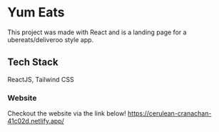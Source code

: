 # Yum Eats

This project was made with React and is a landing page for a ubereats/deliveroo style app.

## Tech Stack

ReactJS, Tailwind CSS

### Website

Checkout the website via the link below!
https://cerulean-cranachan-41c02d.netlify.app/
